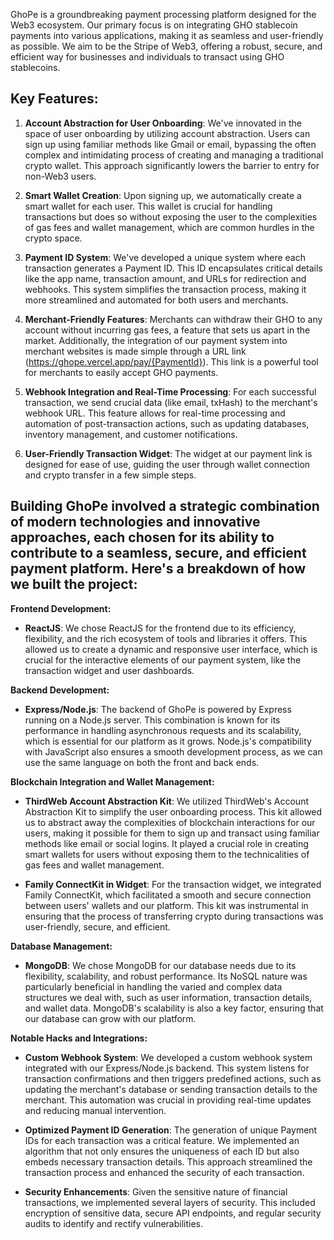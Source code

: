 GhoPe is a groundbreaking payment processing platform designed for the Web3 ecosystem. Our primary focus is on integrating GHO stablecoin payments into various applications, making it as seamless and user-friendly as possible. We aim to be the Stripe of Web3, offering a robust, secure, and efficient way for businesses and individuals to transact using GHO stablecoins.

## **Key Features:**

1. **Account Abstraction for User Onboarding**: We've innovated in the space of user onboarding by utilizing account abstraction. Users can sign up using familiar methods like Gmail or email, bypassing the often complex and intimidating process of creating and managing a traditional crypto wallet. This approach significantly lowers the barrier to entry for non-Web3 users.

2. **Smart Wallet Creation**: Upon signing up, we automatically create a smart wallet for each user. This wallet is crucial for handling transactions but does so without exposing the user to the complexities of gas fees and wallet management, which are common hurdles in the crypto space.

3. **Payment ID System**: We've developed a unique system where each transaction generates a Payment ID. This ID encapsulates critical details like the app name, transaction amount, and URLs for redirection and webhooks. This system simplifies the transaction process, making it more streamlined and automated for both users and merchants.

4. **Merchant-Friendly Features**: Merchants can withdraw their GHO to any account without incurring gas fees, a feature that sets us apart in the market. Additionally, the integration of our payment system into merchant websites is made simple through a URL link (https://ghope.vercel.app/pay/{PaymentId}). This link is a powerful tool for merchants to easily accept GHO payments.

5. **Webhook Integration and Real-Time Processing**: For each successful transaction, we send crucial data (like email, txHash) to the merchant's webhook URL. This feature allows for real-time processing and automation of post-transaction actions, such as updating databases, inventory management, and customer notifications.

6. **User-Friendly Transaction Widget**: The widget at our payment link is designed for ease of use, guiding the user through wallet connection and crypto transfer in a few simple steps.

## Building GhoPe involved a strategic combination of modern technologies and innovative approaches, each chosen for its ability to contribute to a seamless, secure, and efficient payment platform. Here's a breakdown of how we built the project:

**Frontend Development:**

- **ReactJS**: We chose ReactJS for the frontend due to its efficiency, flexibility, and the rich ecosystem of tools and libraries it offers. This allowed us to create a dynamic and responsive user interface, which is crucial for the interactive elements of our payment system, like the transaction widget and user dashboards.

**Backend Development:**

- **Express/Node.js**: The backend of GhoPe is powered by Express running on a Node.js server. This combination is known for its performance in handling asynchronous requests and its scalability, which is essential for our platform as it grows. Node.js's compatibility with JavaScript also ensures a smooth development process, as we can use the same language on both the front and back ends.

**Blockchain Integration and Wallet Management:**

- **ThirdWeb Account Abstraction Kit**: We utilized ThirdWeb's Account Abstraction Kit to simplify the user onboarding process. This kit allowed us to abstract away the complexities of blockchain interactions for our users, making it possible for them to sign up and transact using familiar methods like email or social logins. It played a crucial role in creating smart wallets for users without exposing them to the technicalities of gas fees and wallet management.

- **Family ConnectKit in Widget**: For the transaction widget, we integrated Family ConnectKit, which facilitated a smooth and secure connection between users' wallets and our platform. This kit was instrumental in ensuring that the process of transferring crypto during transactions was user-friendly, secure, and efficient.

**Database Management:**

- **MongoDB**: We chose MongoDB for our database needs due to its flexibility, scalability, and robust performance. Its NoSQL nature was particularly beneficial in handling the varied and complex data structures we deal with, such as user information, transaction details, and wallet data. MongoDB's scalability is also a key factor, ensuring that our database can grow with our platform.

**Notable Hacks and Integrations:**

- **Custom Webhook System**: We developed a custom webhook system integrated with our Express/Node.js backend. This system listens for transaction confirmations and then triggers predefined actions, such as updating the merchant's database or sending transaction details to the merchant. This automation was crucial in providing real-time updates and reducing manual intervention.

- **Optimized Payment ID Generation**: The generation of unique Payment IDs for each transaction was a critical feature. We implemented an algorithm that not only ensures the uniqueness of each ID but also embeds necessary transaction details. This approach streamlined the transaction process and enhanced the security of each transaction.

- **Security Enhancements**: Given the sensitive nature of financial transactions, we implemented several layers of security. This included encryption of sensitive data, secure API endpoints, and regular security audits to identify and rectify vulnerabilities.
